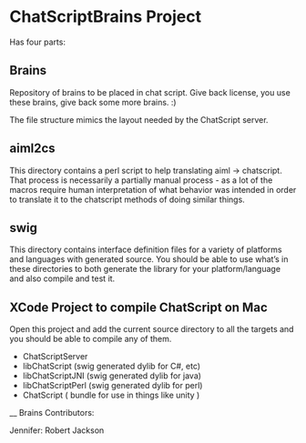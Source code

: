 ChatScriptBrains Project
=========================

Has four parts:

Brains
------
Repository of brains to be placed in chat script.   Give back license, you use these brains, give back some more brains. :)

The file structure mimics the layout needed by the ChatScript server.  

aiml2cs
-------
This directory contains a perl script to help translating aiml -> chatscript.  That process is necessarily a partially manual process - as a lot of the macros require human interpretation of what behavior was intended in order to translate it to the chatscript methods of doing similar things.

swig
----
This directory contains interface definition files for a variety of platforms and languages with generated source.  You should be able to use what’s in these directories to both generate the library for your platform/language and also compile and test it.

XCode Project to compile ChatScript on Mac
------------------------------------------
Open this project and add the current source directory to all the targets and you should be able to compile any of them.

* ChatScriptServer
* libChatScript (swig generated dylib for C#, etc)
* libChatScriptJNI (swig generated dylib for java)
* libChatScriptPerl (swig generated dylib for perl)
* ChatScript ( bundle for use in things like unity )


__
Brains Contributors:

Jennifer:  Robert Jackson
